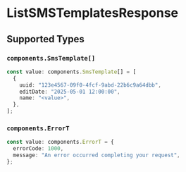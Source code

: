 # ListSMSTemplatesResponse


## Supported Types

### `components.SmsTemplate[]`

```typescript
const value: components.SmsTemplate[] = [
  {
    uuid: "123e4567-09f0-4fcf-9abd-22b6c9a64dbb",
    editDate: "2025-05-01 12:00:00",
    name: "<value>",
  },
];
```

### `components.ErrorT`

```typescript
const value: components.ErrorT = {
  errorCode: 1000,
  message: "An error occurred completing your request",
};
```

